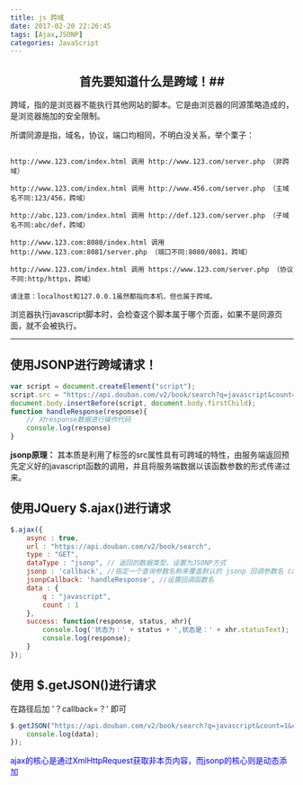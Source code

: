```yaml
---
title: js 跨域
date: 2017-02-20 22:26:45
tags: [Ajax,JSONP]
categories: JavaScript
---
```


<center> 

##  首先要知道什么是跨域！##
 </center>
<!-- more -->
跨域，指的是浏览器不能执行其他网站的脚本。它是由浏览器的同源策略造成的，是浏览器施加的安全限制。

所谓同源是指，域名，协议，端口均相同，不明白没关系，举个栗子：

```

http://www.123.com/index.html 调用 http://www.123.com/server.php （非跨域）

http://www.123.com/index.html 调用 http://www.456.com/server.php （主域名不同:123/456，跨域）

http://abc.123.com/index.html 调用 http://def.123.com/server.php （子域名不同:abc/def，跨域）

http://www.123.com:8080/index.html 调用 http://www.123.com:8081/server.php （端口不同:8080/8081，跨域）

http://www.123.com/index.html 调用 https://www.123.com/server.php （协议不同:http/https，跨域）

请注意：localhost和127.0.0.1虽然都指向本机，但也属于跨域。
```

浏览器执行javascript脚本时，会检查这个脚本属于哪个页面，如果不是同源页面，就不会被执行。

------------
## 使用JSONP进行跨域请求！

```javascript
var script = document.createElement("script");
script.src = "https://api.douban.com/v2/book/search?q=javascript&count=1&callback=handleResponse";
document.body.insertBefore(script, document.body.firstChild);
function handleResponse(response){
    // 对response数据进行操作代码
    console.log(response)
}
```

**jsonp原理：**
其本质是利用了标签的src属性具有可跨域的特性，由服务端返回预先定义好的javascript函数的调用，并且将服务端数据以该函数参数的形式传递过来。

## 使用JQuery $.ajax()进行请求
```javascript
$.ajax({
    async : true,
    url : "https://api.douban.com/v2/book/search",
    type : "GET",
    dataType : "jsonp", // 返回的数据类型，设置为JSONP方式
    jsonp : 'callback', //指定一个查询参数名称来覆盖默认的 jsonp 回调参数名 callback
    jsonpCallback: 'handleResponse', //设置回调函数名
    data : {
        q : "javascript",
        count : 1
    },
    success: function(response, status, xhr){
        console.log('状态为：' + status + ',状态是：' + xhr.statusText);
        console.log(response);
    }
});
```
## 使用 $.getJSON()进行请求
在路径后加  '？callback=？'  即可
```javascript
$.getJSON("https://api.douban.com/v2/book/search?q=javascript&count=1&callback=?", function(data){
    console.log(data);
});
```
<p style="color:blue">ajax的核心是通过XmlHttpRequest获取非本页内容，而jsonp的核心则是动态添加<script>标签来调用服务器提供的js脚本。</p>

<p style="color:green">ajax与jsonp的区别不在于是否跨域，ajax通过服务端代理一样可以实现跨域，jsonp本身也不排斥同域的数据的获取。</p>

*本文参考https://blog.csdn.net/u014607184/article/details/52027879